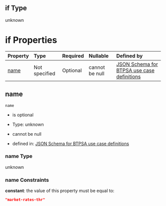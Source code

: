 ## if Type

unknown

# if Properties

| Property      | Type          | Required | Nullable       | Defined by                                                                                                                                                                                                        |
| :------------ | :------------ | :------- | :------------- | :---------------------------------------------------------------------------------------------------------------------------------------------------------------------------------------------------------------- |
| [name](#name) | Not specified | Optional | cannot be null | [JSON Schema for BTPSA use case definitions](btpsa-usecase-properties-services-items-allof-1-then-allof-59-if-properties-name.md "undefined#/properties/services/items/allOf/1/then/allOf/59/if/properties/name") |

## name



`name`

*   is optional

*   Type: unknown

*   cannot be null

*   defined in: [JSON Schema for BTPSA use case definitions](btpsa-usecase-properties-services-items-allof-1-then-allof-59-if-properties-name.md "undefined#/properties/services/items/allOf/1/then/allOf/59/if/properties/name")

### name Type

unknown

### name Constraints

**constant**: the value of this property must be equal to:

```json
"market-rates-thr"
```
